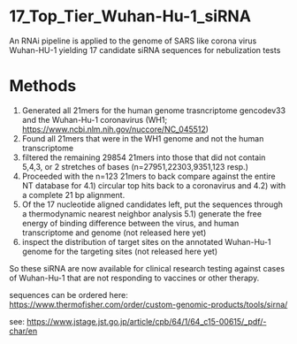 # 17_Top_Tier_Wuhan-Hu-1_siRNA
An RNAi pipeline is applied to the genome of SARS like corona virus Wuhan-HU-1 yielding 17 candidate siRNA sequences for nebulization tests

# Methods
1) Generated all 21mers for the human genome trasncriptome gencodev33 and the Wuhan-Hu-1 coronavirus (WH1; https://www.ncbi.nlm.nih.gov/nuccore/NC_045512) 
2) Found all 21mers that were in the WH1 genome and not the human transcriptome
3) filtered the remaining 29854 21mers into those that did not contain 5,4,3, or 2 stretches of bases (n=27951,22303,9351,123 resp.)
4) Proceeded with the n=123 21mers to back compare against the entire NT database for 
4.1) circular top hits back to a coronavirus and 4.2) with a complete 21 bp alignment.
5) Of the 17 nucleotide aligned candidates left, put the sequences through a thermodynamic nearest neighbor analysis 
5.1) generate the free energy of binding difference between the virus, and human transcriptome and genome (not released here yet)
6) inspect the distribution of target sites on the annotated Wuhan-Hu-1 genome for the targeting sites (not released here yet)

So these siRNA are now available for clinical research testing against cases of Wuhan-Hu-1 that are not responding to vaccines or other therapy. 

sequences can be ordered here:
https://www.thermofisher.com/order/custom-genomic-products/tools/sirna/

see:
https://www.jstage.jst.go.jp/article/cpb/64/1/64_c15-00615/_pdf/-char/en

